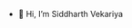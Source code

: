 - 👋 Hi, I’m Siddharth Vekariya


<!---
Siddharth-Vekariya/Siddharth-Vekariya is a ✨ special ✨ repository because its `README.md` (this file) appears on your GitHub profile.
You can click the Preview link to take a look at your changes.
--->
